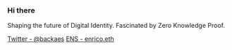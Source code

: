 ### Hi there

Shaping the future of Digital Identity. Fascinated by Zero Knowledge Proof.

[Twitter - @backaes](https://twitter.com/backaes)
[ENS - enrico.eth](https://enrico.eth.xyz/)
